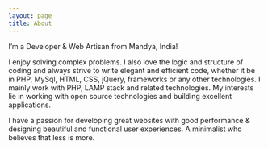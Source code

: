 ```yaml
---
layout: page
title: About
---
```


<p class="message">
   I’m a Developer & Web Artisan from Mandya, India!
</p>

I enjoy solving complex problems. I also love the logic and structure of coding and always strive to write elegant and efficient code, whether it be in PHP, MySql, HTML, CSS, jQuery, frameworks or any other technologies. I mainly work with PHP, LAMP stack and related technologies. My interests lie in working with open source technologies and building excellent applications.

I have a passion for developing great websites with good performance & designing beautiful and functional user experiences. A minimalist who believes that less is more.

<!-- Learn more and contribute on [GitHub](https://github.com/poole).
 
## Setup

Some fun facts about the setup of this project include:

* Built for [Jekyll](http://jekyllrb.com)
* Developed on GitHub and hosted for free on [GitHub Pages](https://pages.github.com)
* Coded with [Sublime Text 2](http://sublimetext.org), an amazing code editor
* Designed and developed while listening to music like [Blood Bros Trilogy](https://soundcloud.com/maddecent/sets/blood-bros-series)

Have questions or suggestions? Feel free to [open an issue on GitHub](https://github.com/poole/issues/new) or [ask me on Twitter](https://twitter.com/mdo).

Thanks for reading!-->